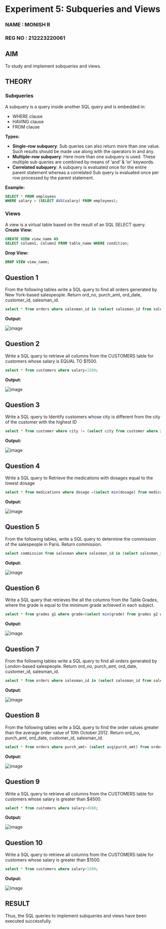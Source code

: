 # Experiment 5: Subqueries and Views
### NAME : MONISH R
### REG NO : 212223220061
## AIM
To study and implement subqueries and views.

## THEORY

### Subqueries
A subquery is a query inside another SQL query and is embedded in:
- WHERE clause
- HAVING clause
- FROM clause

**Types:**
- **Single-row subquery**:
  Sub queries can also return more than one value. Such results should be made use along with the operators in and any.
- **Multiple-row subquery**:
  Here more than one subquery is used. These multiple sub queries are combined by means of ‘and’ & ‘or’ keywords.
- **Correlated subquery**:
  A subquery is evaluated once for the entire parent statement whereas a correlated Sub query is evaluated once per row processed by the parent statement.

**Example:**
```sql
SELECT * FROM employees
WHERE salary > (SELECT AVG(salary) FROM employees);
```
### Views
A view is a virtual table based on the result of an SQL SELECT query.
**Create View:**
```sql
CREATE VIEW view_name AS
SELECT column1, column2 FROM table_name WHERE condition;
```
**Drop View:**
```sql
DROP VIEW view_name;
```

**Question 1**
--
From the following tables write a SQL query to find all orders generated by New York-based salespeople. Return ord_no, purch_amt, ord_date, customer_id, salesman_id.
```sql
select * from orders where salesman_id in (select salesman_id from salesman where city="New York");
```

**Output:**

![image](https://github.com/user-attachments/assets/19d238ca-9c30-4997-9059-5c133735c949)

**Question 2**
---
Write a SQL query to retrieve all columns from the CUSTOMERS table for customers whose salary is EQUAL TO $1500.
```sql
select * from customers where salary=1500;
```

**Output:**

![image](https://github.com/user-attachments/assets/141645bb-ef8e-42e1-9b04-dd6e5f0f7fc8)

**Question 3**
---
Write a SQL query to Identify customers whose city is different from the city of the customer with the highest ID

```sql
select * from customer where city != (select city from customer where id=(select max(id) from customer));
```

**Output:**

![image](https://github.com/user-attachments/assets/c3cf9089-b2f8-4469-a8e4-e8867492951b)

**Question 4**
---
Write a SQL query to Retrieve the medications with dosages equal to the lowest dosage
```sql
select * from medications where dosage =(select min(dosage) from medications);
```

**Output:**

![image](https://github.com/user-attachments/assets/cd479340-e517-47cf-a1e7-3620b96ef718)

**Question 5**
---
From the following tables, write a SQL query to determine the commission of the salespeople in Paris. Return commission.
```sql
select commission from salesman where salesman_id in (select salesman_id from customer where city="Paris" );
```

**Output:**

![image](https://github.com/user-attachments/assets/0d7a9cc8-4c94-4d03-a2ad-f78734324e20)

**Question 6**
---
Write a SQL query that retrieves the all the columns from the Table Grades, where the grade is equal to the minimum grade achieved in each subject.

```sql
select * from grades g1 where grade=(select min(grade) from grades g2 where g2.subject=g1.subject);

```

**Output:**

![image](https://github.com/user-attachments/assets/793804a3-06c3-4148-9d29-6bf725d137fb)

**Question 7**
---
From the following tables write a SQL query to find all orders generated by London-based salespeople. Return ord_no, purch_amt, ord_date, customer_id, salesman_id.

```sql
select * from orders where salesman_id in (select salesman_id from salesman where city="London");
```

**Output:**

![image](https://github.com/user-attachments/assets/52cde73b-e250-4b87-8f74-68057600aebb)


**Question 8**
---
From the following tables write a SQL query to find the order values greater than the average order value of 10th October 2012. Return ord_no, purch_amt, ord_date, customer_id, salesman_id.

```sql
select * from orders where purch_amt> (select avg(purch_amt) from orders where ord_date="2012-10-10");
```

**Output:**

![image](https://github.com/user-attachments/assets/3d46d885-327e-4c56-b74c-ca1cd7c00ff5)

**Question 9**
---
Write a SQL query to retrieve all columns from the CUSTOMERS table for customers whose salary is greater than $4500.

```sql
select * from customers where salary>4500;
```

**Output:**

![image](https://github.com/user-attachments/assets/9b77c25b-5d80-4c1c-af23-e675ba796d7e)

**Question 10**
---
Write a SQL query to retrieve all columns from the CUSTOMERS table for customers whose salary is greater than $1500.

```sql
select * from customers where salary>1500;
```

**Output:**

![image](https://github.com/user-attachments/assets/50b4f796-2ba4-4a3f-bbf7-a99f9ebc1420)

## RESULT
Thus, the SQL queries to implement subqueries and views have been executed successfully.
